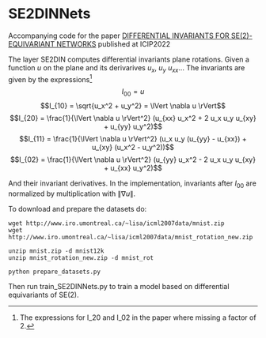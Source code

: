 # SE2DINNets
Accompanying code for the paper [DIFFERENTIAL INVARIANTS FOR SE(2)-EQUIVARIANT NETWORKS](https://hal.science/hal-03703287v1/) published at ICIP2022

The layer SE2DIN computes differential invariants plane rotations. Given a function $u$ on the plane and its derivarives $u_x$, $u_y$ $u_{xx}$...
The invariants are given by the expressions[^1]
$$I_{00} = u$$
$$I_{10} = \sqrt{u_x^2 + u_y^2} = \lVert \nabla u \rVert$$
$$I_{20} = \frac{1}{\lVert \nabla u \rVert^2} (u_{xx} u_x^2 + 2 u_x u_y u_{xy} + u_{yy} u_y^2)$$
$$I_{11} = \frac{1}{\lVert \nabla u \rVert^2} (u_x u_y (u_{yy} - u_{xx}) + u_{xy} (u_x^2 - u_y^2))$$
$$I_{02} = \frac{1}{\lVert \nabla u \rVert^2} (u_{yy} u_x^2 - 2 u_x u_y u_{xy} + u_{xx} u_y^2)$$

And their invariant derivatives. In the implementation, invariants after $I_{00}$ are normalized by multiplication with $\lVert \nabla u \rVert$.

[^1]: The expressions for I_20 and I_02 in the paper where missing a factor of 2.

To download and prepare the datasets do:



```
wget http://www.iro.umontreal.ca/~lisa/icml2007data/mnist.zip
wget http://www.iro.umontreal.ca/~lisa/icml2007data/mnist_rotation_new.zip

unzip mnist.zip -d mnist12k
unzip mnist_rotation_new.zip -d mnist_rot

python prepare_datasets.py
```

Then run train_SE2DINNets.py to train a model based on differential equivariants of SE(2).
